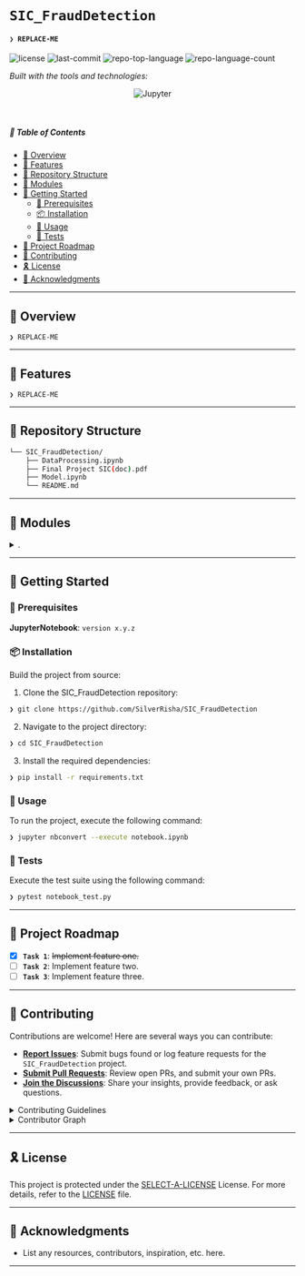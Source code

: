 
# `SIC_FraudDetection`

#### <code>❯ REPLACE-ME</code>

<p align="left">
	<img src="https://img.shields.io/github/license/SilverRisha/SIC_FraudDetection?style=flat&logo=opensourceinitiative&logoColor=white&color=0080ff" alt="license">
	<img src="https://img.shields.io/github/last-commit/SilverRisha/SIC_FraudDetection?style=flat&logo=git&logoColor=white&color=0080ff" alt="last-commit">
	<img src="https://img.shields.io/github/languages/top/SilverRisha/SIC_FraudDetection?style=flat&color=0080ff" alt="repo-top-language">
	<img src="https://img.shields.io/github/languages/count/SilverRisha/SIC_FraudDetection?style=flat&color=0080ff" alt="repo-language-count">
</p>
<p align="left">
		<em>Built with the tools and technologies:</em>
</p>
<p align="center">
	<img src="https://img.shields.io/badge/Jupyter-F37626.svg?style=flat&logo=Jupyter&logoColor=white" alt="Jupyter">
</p>

<br>

##### 🔗 Table of Contents

- [📍 Overview](#-overview)
- [👾 Features](#-features)
- [📂 Repository Structure](#-repository-structure)
- [🧩 Modules](#-modules)
- [🚀 Getting Started](#-getting-started)
    - [🔖 Prerequisites](#-prerequisites)
    - [📦 Installation](#-installation)
    - [🤖 Usage](#-usage)
    - [🧪 Tests](#-tests)
- [📌 Project Roadmap](#-project-roadmap)
- [🤝 Contributing](#-contributing)
- [🎗 License](#-license)
- [🙌 Acknowledgments](#-acknowledgments)

---

## 📍 Overview

<code>❯ REPLACE-ME</code>

---

## 👾 Features

<code>❯ REPLACE-ME</code>

---

## 📂 Repository Structure

```sh
└── SIC_FraudDetection/
    ├── DataProcessing.ipynb
    ├── Final Project SIC(doc).pdf
    ├── Model.ipynb
    └── README.md
```

---

## 🧩 Modules

<details closed><summary>.</summary>

| File | Summary |
| --- | --- |
| [DataProcessing.ipynb](https://github.com/SilverRisha/SIC_FraudDetection/blob/main/DataProcessing.ipynb) | <code>❯ REPLACE-ME</code> |
| [Model.ipynb](https://github.com/SilverRisha/SIC_FraudDetection/blob/main/Model.ipynb) | <code>❯ REPLACE-ME</code> |

</details>

---

## 🚀 Getting Started

### 🔖 Prerequisites

**JupyterNotebook**: `version x.y.z`

### 📦 Installation

Build the project from source:

1. Clone the SIC_FraudDetection repository:
```sh
❯ git clone https://github.com/SilverRisha/SIC_FraudDetection
```

2. Navigate to the project directory:
```sh
❯ cd SIC_FraudDetection
```

3. Install the required dependencies:
```sh
❯ pip install -r requirements.txt
```

### 🤖 Usage

To run the project, execute the following command:

```sh
❯ jupyter nbconvert --execute notebook.ipynb
```

### 🧪 Tests

Execute the test suite using the following command:

```sh
❯ pytest notebook_test.py
```

---

## 📌 Project Roadmap

- [X] **`Task 1`**: <strike>Implement feature one.</strike>
- [ ] **`Task 2`**: Implement feature two.
- [ ] **`Task 3`**: Implement feature three.

---

## 🤝 Contributing

Contributions are welcome! Here are several ways you can contribute:

- **[Report Issues](https://github.com/SilverRisha/SIC_FraudDetection/issues)**: Submit bugs found or log feature requests for the `SIC_FraudDetection` project.
- **[Submit Pull Requests](https://github.com/SilverRisha/SIC_FraudDetection/blob/main/CONTRIBUTING.md)**: Review open PRs, and submit your own PRs.
- **[Join the Discussions](https://github.com/SilverRisha/SIC_FraudDetection/discussions)**: Share your insights, provide feedback, or ask questions.

<details closed>
<summary>Contributing Guidelines</summary>

1. **Fork the Repository**: Start by forking the project repository to your github account.
2. **Clone Locally**: Clone the forked repository to your local machine using a git client.
   ```sh
   git clone https://github.com/SilverRisha/SIC_FraudDetection
   ```
3. **Create a New Branch**: Always work on a new branch, giving it a descriptive name.
   ```sh
   git checkout -b new-feature-x
   ```
4. **Make Your Changes**: Develop and test your changes locally.
5. **Commit Your Changes**: Commit with a clear message describing your updates.
   ```sh
   git commit -m 'Implemented new feature x.'
   ```
6. **Push to github**: Push the changes to your forked repository.
   ```sh
   git push origin new-feature-x
   ```
7. **Submit a Pull Request**: Create a PR against the original project repository. Clearly describe the changes and their motivations.
8. **Review**: Once your PR is reviewed and approved, it will be merged into the main branch. Congratulations on your contribution!
</details>

<details closed>
<summary>Contributor Graph</summary>
<br>
<p align="left">
   <a href="https://github.com{/SilverRisha/SIC_FraudDetection/}graphs/contributors">
      <img src="https://contrib.rocks/image?repo=SilverRisha/SIC_FraudDetection">
   </a>
</p>
</details>

---

## 🎗 License

This project is protected under the [SELECT-A-LICENSE](https://choosealicense.com/licenses) License. For more details, refer to the [LICENSE](https://choosealicense.com/licenses/) file.

---

## 🙌 Acknowledgments

- List any resources, contributors, inspiration, etc. here.

---
